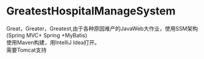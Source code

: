 # GreatestHospitalManageSystem
Great，Greater，Greatest,由于各种原因难产的JavaWeb大作业，使用SSM架构(Spring MVC+ Spring +MyBatis)  
使用Maven构建，用IntelliJ Idea打开。  
需要Tomcat支持


